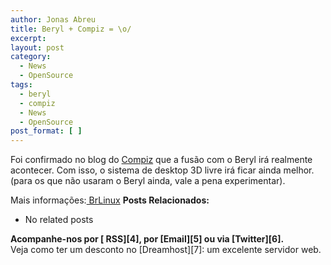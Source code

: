 ```yaml
---
author: Jonas Abreu
title: Beryl + Compiz = \o/
excerpt:
layout: post
category:
  - News
  - OpenSource
tags:
  - beryl
  - compiz
  - News
  - OpenSource
post_format: [ ]
---
```

Foi confirmado no blog do [Compiz][1] que a fusão com o Beryl irá realmente acontecer. Com isso, o sistema de desktop 3D livre irá ficar ainda melhor. (para os que não usaram o Beryl ainda, vale a pena experimentar).

Mais informações:[ BrLinux][2] 
**Posts Relacionados:** 
*   No related posts









**Acompanhe-nos por [ RSS][4], por [Email][5] ou via [Twitter][6].**  
Veja como ter um desconto no [Dreamhost][7]: um excelente servidor web.

 [1]: http://compiz.blogspot.com/2007/04/official-announcement-of-merge.html
 [2]: http://br-linux.org/linux/desktop-3d-beryl-e-compiz-vao-mesmo-se-unir#comment-63149





